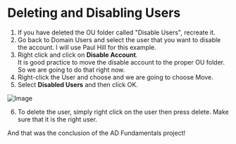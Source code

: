 # Deleting and Disabling Users
1. If you have deleted the OU folder called "Disable Users", recreate it.
2. Go back to Domain Users and select the user that you want to disable the account. I will use Paul Hill for this example.
3. Right click and click on **Disable Account**.<br>
It is good practice to move the disable account to the proper OU folder. So we are going to do that right now.<br>
4. Right-click the User and choose and we are going to choose Move.
5. Select **Disabled Users** and then click OK.

![Image](https://github.com/user-attachments/assets/bfcbe72a-fddf-41b7-ba9a-0d4c238de729)

6. To delete the user, simply right click on the user then press delete. Make sure that it is the right user.

And that was the conclusion of the AD Fundamentals project! 

